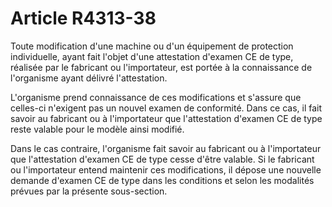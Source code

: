 # Article R4313-38

Toute modification d'une machine ou d'un équipement de protection individuelle, ayant fait l'objet d'une attestation d'examen CE de type, réalisée par le fabricant ou l'importateur, est portée à la connaissance de l'organisme ayant délivré l'attestation. 
  
   
L'organisme prend connaissance de ces modifications et s'assure que celles-ci n'exigent pas un nouvel examen de conformité. Dans ce cas, il fait savoir au fabricant ou à l'importateur que l'attestation d'examen CE de type reste valable pour le modèle ainsi modifié. 
  
   
Dans le cas contraire, l'organisme fait savoir au fabricant ou à l'importateur que l'attestation d'examen CE de type cesse d'être valable. Si le fabricant ou l'importateur entend maintenir ces modifications, il dépose une nouvelle demande d'examen CE de type dans les conditions et selon les modalités prévues par la présente sous-section.